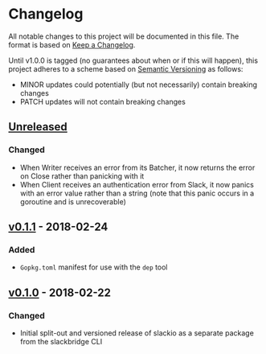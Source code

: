 # Changelog

All notable changes to this project will be documented in this file. The format
is based on [Keep a Changelog].

Until v1.0.0 is tagged (no guarantees about when or if this will happen), this
project adheres to a scheme based on [Semantic Versioning] as follows:

* MINOR updates could potentially (but not necessarily) contain breaking
  changes
* PATCH updates will not contain breaking changes

[Keep a Changelog]: http://keepachangelog.com/en/1.0.0/
[Semantic Versioning]: http://semver.org/spec/v2.0.0.html

## [Unreleased]
### Changed
- When Writer receives an error from its Batcher, it now returns the error on
  Close rather than panicking with it
- When Client receives an authentication error from Slack, it now panics with
  an error value rather than a string (note that this panic occurs in a
  goroutine and is unrecoverable)

## [v0.1.1] - 2018-02-24
### Added
- `Gopkg.toml` manifest for use with the `dep` tool

## [v0.1.0] - 2018-02-22
### Changed
- Initial split-out and versioned release of slackio as a separate package from
  the slackbridge CLI

[Unreleased]: https://github.com/ahamlinman/slackio/compare/v0.1.1...HEAD
[v0.1.1]: https://github.com/ahamlinman/slackio/tree/v0.1.1
[v0.1.0]: https://github.com/ahamlinman/slackio/tree/v0.1.0
